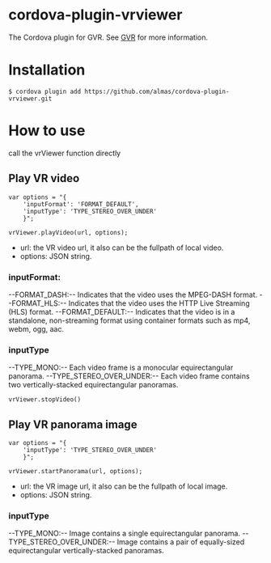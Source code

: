 # cordova-plugin-vrviewer

The Cordova plugin for GVR.
See [GVR](https://developers.google.com/vr) for more information.

# Installation

`$ cordova plugin add https://github.com/almas/cordova-plugin-vrviewer.git`

# How to use

call the vrViewer function directly

## Play VR video ##
```
var options = "{
    'inputFormat': 'FORMAT_DEFAULT',
    'inputType': 'TYPE_STEREO_OVER_UNDER'
    }";

vrViewer.playVideo(url, options);
```

* url: the VR video url, it also can be the fullpath of local video.
* options: JSON string.

### inputFormat: ###
--FORMAT_DASH:-- 	Indicates that the video uses the MPEG-DASH format.
--FORMAT_HLS:--  	Indicates that the video uses the HTTP Live Streaming (HLS) format.
--FORMAT_DEFAULT:--  	Indicates that the video is in a standalone, non-streaming format using container formats such as mp4, webm, ogg, aac.
### inputType ###
--TYPE_MONO:--  	Each video frame is a monocular equirectangular panorama.
--TYPE_STEREO_OVER_UNDER:--  	Each video frame contains two vertically-stacked equirectangular panoramas.

`vrViewer.stopVideo()`


## Play VR panorama image ##
```
var options = "{
    'inputType': 'TYPE_STEREO_OVER_UNDER'
    }";

vrViewer.startPanorama(url, options);
```

* url: the VR image url, it also can be the fullpath of local image.
* options: JSON string.

### inputType ###
--TYPE_MONO:--  	Image contains a single equirectangular panorama.
--TYPE_STEREO_OVER_UNDER:--  	Image contains a pair of equally-sized equirectangular vertically-stacked panoramas.
